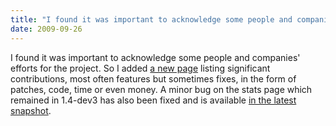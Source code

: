 ```yaml
---
title: "I found it was important to acknowledge some people and companies' efforts for the project."
date: 2009-09-26
---
```


I found it was important to acknowledge some people and companies' efforts for the project. So I added [a new page](/contrib.html) listing significant contributions, most often features but sometimes fixes, in the form of patches, code, time or even money. A minor bug on the stats page which remained in 1.4-dev3 has also been fixed and is available [in the latest snapshot](/download/1.4/src/snapshot/).
